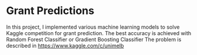 # Grant Predictions
In this project, I implemented various machine learning models to solve Kaggle competition for grant prediction.
The best accuracy is achieved with Random Forest Classifier or Gradient Boosting Classifier
The problem is described in https://www.kaggle.com/c/unimelb
